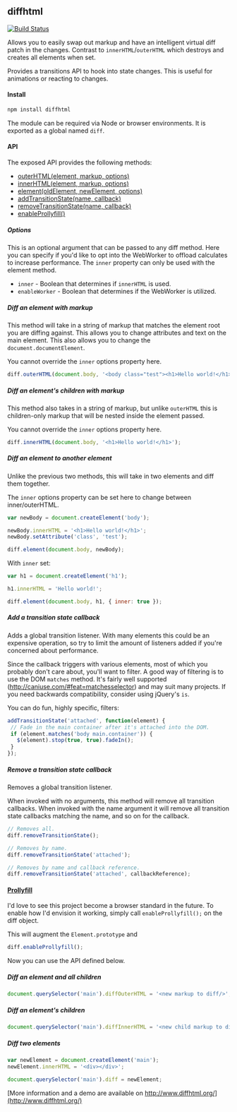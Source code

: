 diffhtml
--------

[![Build Status](https://travis-ci.org/tbranyen/diffhtml.svg?branch=master)](https://travis-ci.org/tbranyen/diffhtml)

Allows you to easily swap out markup and have an intelligent virtual diff patch
in the changes.  Contrast to `innerHTML`/`outerHTML` which destroys and creates
all elements when set.

Provides a transitions API to hook into state changes.  This is useful for
animations or reacting to changes.

#### Install

``` sh
npm install diffhtml
```

The module can be required via Node or browser environments.  It is exported as
a global named `diff`.

#### API

The exposed API provides the following methods:

- [outerHTML(element, markup, options)](#user-content-diff-an-element-with-markup)
- [innerHTML(element, markup, options)](#user-content-diff-an-elements-children-with-markup)
- [element(oldElement, newElement, options)](#user-content-diff-an-element-to-another-element)
- [addTransitionState(name, callback)](#user-content-add-a-transition-state-callback)
- [removeTransitionState(name, callback)](#user-content-remove-a-transition-state-callback)
- [enableProllyfill()](#user-content-prollyfill)

##### Options

This is an optional argument that can be passed to any diff method.  Here you
can specify if you'd like to opt into the WebWorker to offload calculates to
increase performance.  The `inner` property can only be used with the element
method.

- `inner` - Boolean that determines if `innerHTML` is used.
- `enableWorker` - Boolean that determines if the WebWorker is utilized.

##### Diff an element with markup

This method will take in a string of markup that matches the element root you
are diffing against.  This allows you to change attributes and text on the
main element.  This also allows you to change the `document.documentElement`.

You cannot override the `inner` options property here.


``` javascript
diff.outerHTML(document.body, '<body class="test"><h1>Hello world!</h1></body>');
```

##### Diff an element's children with markup

This method also takes in a string of markup, but unlike `outerHTML` this is
children-only markup that will be nested inside the element passed.

You cannot override the `inner` options property here.


``` javascript
diff.innerHTML(document.body, '<h1>Hello world!</h1>');
```

##### Diff an element to another element

Unlike the previous two methods, this will take in two elements and diff them
together.

The `inner` options property can be set here to change between inner/outerHTML.


``` javascript
var newBody = document.createElement('body');

newBody.innerHTML = '<h1>Hello world!</h1>';
newBody.setAttribute('class', 'test');

diff.element(document.body, newBody);
```

With `inner` set:

``` javascript
var h1 = document.createElement('h1');

h1.innerHTML = 'Hello world!';

diff.element(document.body, h1, { inner: true });
```

##### Add a transition state callback

Adds a global transition listener.  With many elements this could be an
expensive operation, so try to limit the amount of listeners added if you're
concerned about performance.

Since the callback triggers with various elements, most of which you probably
don't care about, you'll want to filter.  A good way of filtering is to use the
DOM `matches` method.  It's fairly well supported
(http://caniuse.com/#feat=matchesselector) and may suit many projects.  If you
need backwards compatibility, consider using jQuery's `is`.

You can do fun, highly specific, filters:

``` javascript
addTransitionState('attached', function(element) {
 // Fade in the main container after it's attached into the DOM.
 if (element.matches('body main.container')) {
   $(element).stop(true, true).fadeIn();
 }
});
```

##### Remove a transition state callback

Removes a global transition listener.

When invoked with no arguments, this method will remove all transition
callbacks.  When invoked with the name argument it will remove all transition
state callbacks matching the name, and so on for the callback.

``` javascript
// Removes all.
diff.removeTransitionState();

// Removes by name.
diff.removeTransitionState('attached');

// Removes by name and callback reference.
diff.removeTransitionState('attached', callbackReference);
```

#### [Prollyfill](https://twitter.com/slexaxton/status/257543702124306432)

I'd love to see this project become a browser standard in the future.  To
enable how I'd envision it working, simply call `enableProllyfill();` on the
diff object.

This will augment the `Element.prototype` and 

``` javascript
diff.enableProllyfill();
```

Now you can use the API defined below.

##### Diff an element and all children

``` javascript
document.querySelector('main').diffOuterHTML = '<new markup to diff/>';
```

##### Diff an element's children

``` javascript
document.querySelector('main').diffInnerHTML = '<new child markup to diff/>';
```

##### Diff two elements

``` javascript
var newElement = document.createElement('main');
newElement.innerHTML = '<div></div>';

document.querySelector('main').diff = newElement;
```

[More information and a demo are available on http://www.diffhtml.org/](http://www.diffhtml.org/)
